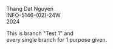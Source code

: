 Thang Dat Nguyen <br />
INFO-5146-(02)-24W <br />
2024 <br />

This is branch "Test 1" and <br />
every single branch for 1 purpose given.<br />